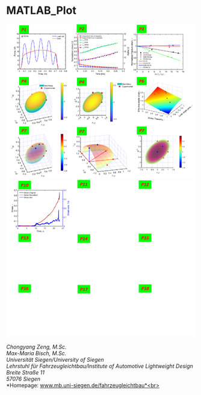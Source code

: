 # MATLAB_Plot

![FLB_Uni siegen](FLB_pLot_example_1.PNG)
![FLB_Uni siegen](FLB_pLot_example_2.PNG)

*Chongyang Zeng, M.Sc.*<br>
*Max-Maria Bisch, M.Sc.*<br>
*Universität Siegen/University of Siegen*<br>
*Lehrstuhl für Fahrzeugleichtbau/Institute of Automotive Lightweight Design*<br>
*Breite Straße 11*<br>
*57076 Siegen*<br>
*Homepage: www.mb.uni-siegen.de/fahrzeugleichtbau*<br>
